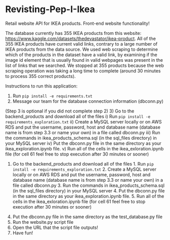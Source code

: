 # Revisting-Pep-I-Ikea

Retail website API for IKEA products. Front-end website functionality!

The database currently has 355 IKEA products from this website: https://www.kaggle.com/datasets/thedevastator/ikea-product. All of the 355 IKEA products have current valid links, contrary to a large number of IKEA products from the data source. We used web scraping to determine which of the products in the dataset have a valid link, by examining if the image id element that is usually found in valid webpages was present in the list of links that we searched. We stopped at 355 products because the web scraping operation was taking a long time to complete (around 30 minutes to process 355 correct products).

Instructions to run this application:

1) Run `pip install -e requirements.txt`
2) Message our team for the database connection information (dbconn.py)

(Step 3 is optional if you did not complete step 2)
3) Go to the backend_products and download all of the files
    i) Run `pip install -e requirements_exploration.txt`
    ii) Create a MySQL server locally or on AWS RDS and put the username, password, host and database name (database name is from step 3.3 or name your own) in a file called dbconn.py
    iii) Run the commands in ikea_products_schema.sql (in the sql_files directory) in your MySQL server
    iv) Put the dbconn.py file in the same directory as your ikea_exploration.ipynb file.
    v) Run all of the cells in the ikea_exloration.ipynb file (for cell 61 feel free to stop execution after 30 minutes or sooner)

1. Go to the backend_products and download all of the files
              1. Run `pip install -e requirements_exploration.txt`
              2. Create a MySQL server locally or on AWS RDS and put the username, password, host and database name (database name is from step 3.3 or name your own) in a file called dbconn.py
              3. Run the commands in ikea_products_schema.sql (in the sql_files directory) in your MySQL server
              4. Put the dbconn.py file in the same directory as your ikea_exploration.ipynb file.
              5. Run all of the cells in the ikea_exloration.ipynb file (for cell 61 feel free to stop execution after 30 minutes or sooner)


4) Put the dbconn.py file in the same directory as the test_database.py file
5) Run the website.py script file
6) Open the URL that the script file outputs!
7) Have fun!
